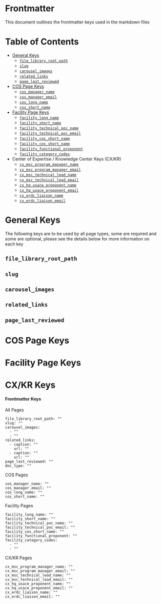Frontmatter
===========

This document outlines the frontmatter keys used in the markdown files 

Table of Contents 
=================

* [General Keys](#general-keys)
  * [`file_library_root_path`](#file_library_root_path)
  * [`slug`](#slug)
  * [`carousel_images`](#carousel_images)
  * [`related_links`](#related_links)
  * [`page_last_reviewed`](#page_last_reviewed)
* [COS Page Keys](#cos-page-keys)
  * [`cos_manager_name`](#)
  * [`cos_manager_email`](#)
  * [`cos_long_name`](#)
  * [`cos_short_name`](#)
* [Facility Page Keys](#facility-page-keys)
  * [`facility_long_name`](#)
  * [`facility_short_name`](#)
  * [`facility_technical_poc_name`](#)
  * [`facility_technical_poc_email`](#)
  * [`facility_cos_short_name`](#)
  * [`facility_cos_short_name`](#)
  * [`facility_functional_proponent`](#)
  * [`facility_category_codes`](#)
* Center of Expertise / Knowledge Center Keys (CX/KR)
  * [`cx_msc_program_manager_name`](#)
  * [`cx_msc_program_manager_email`](#)
  * [`cx_msc_technical_lead_name`](#)
  * [`cx_msc_technical_lead_email`](#)
  * [`cx_hq_usace_proponent_name`](#)
  * [`cx_hq_usace_proponent_email`](#)
  * [`cx_erdc_liaison_name`](#)
  * [`cx_erdc_liaison_email`](#)


General Keys
============

The following keys are to be used by all page types, some are required and some are optional, please see the details below for more information on each key

`file_library_root_path`
------------------------

`slug`
------

`carousel_images`
-----------------

`related_links`
---------------

`page_last_reviewed`
--------------------

COS Page Keys
=============

Facility Page Keys
==================

CX/KR Keys
==========

#### Frontmatter Keys

All Pages

```
file_library_root_path: ""
slug: ""
carousel_images:
  - ""
  - ""
related_links:
  - caption: ""
    url: ""
  - caption: ""
    url: ""
page_last_reviewed: ""
doc_type: ""
```

COS Pages

```
cos_manager_name: ""
cos_manager_email: ""
cos_long_name: ""
cos_short_name: ""
```

Facility Pages

```
facility_long_name: ""
facility_short_name: ""
facility_technical_poc_name: ""
facility_technical_poc_email: ""
facility_cos_short_name: ""
facility_functional_proponent: ""
facility_category_codes:
  - ""
  - ""
```

CX/KR Pages

```
cx_msc_program_manager_name: ""
cx_msc_program_manager_email: ""
cx_msc_technical_lead_name: ""
cx_msc_technical_lead_email: ""
cx_hq_usace_proponent_name: ""
cx_hq_usace_proponent_email: ""
cx_erdc_liaison_name: ""
cx_erdc_liaison_email: ""
```
